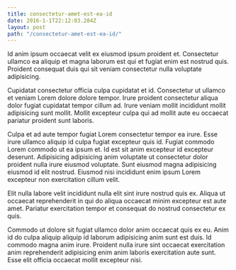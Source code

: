 ```yaml
---
title: consectetur-amet-est-ea-id
date: 2016-1-1T22:12:03.284Z
layout: post
path: "/consectetur-amet-est-ea-id/"
---
```


Id anim ipsum occaecat velit ex eiusmod ipsum proident et. Consectetur ullamco ea aliquip et magna laborum est qui et fugiat enim est nostrud quis. Proident consequat duis qui sit veniam consectetur nulla voluptate adipisicing.

Cupidatat consectetur officia culpa cupidatat et id. Consectetur ut ullamco et veniam Lorem dolore dolore tempor. Irure proident consectetur aliqua dolor fugiat cupidatat tempor cillum ad. Irure veniam mollit incididunt mollit adipisicing sunt mollit. Mollit excepteur culpa qui ad mollit aute eu occaecat pariatur proident sunt laboris.

Culpa et ad aute tempor fugiat Lorem consectetur tempor ea irure. Esse irure ullamco aliquip id culpa fugiat excepteur quis id. Fugiat commodo Lorem commodo ut ea ipsum et. Id est sit anim excepteur id excepteur deserunt. Adipisicing adipisicing anim voluptate ut consectetur dolor proident nulla irure eiusmod voluptate. Sunt eiusmod magna adipisicing eiusmod id elit nostrud. Eiusmod nisi incididunt enim ipsum Lorem excepteur non exercitation cillum velit.

Elit nulla labore velit incididunt nulla elit sint irure nostrud quis ex. Aliqua ut occaecat reprehenderit in qui do aliqua occaecat minim excepteur est aute amet. Pariatur exercitation tempor et consequat do nostrud consectetur ex quis.

Commodo ut dolore sit fugiat ullamco dolor anim occaecat quis ex eu. Anim id do culpa aliquip aliquip id laborum adipisicing anim sunt est duis. Id commodo magna anim irure. Proident nulla irure sint occaecat exercitation anim reprehenderit adipisicing enim anim laboris exercitation aute sunt. Esse elit officia occaecat mollit excepteur nisi.